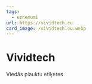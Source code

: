 ```yaml
---
tags:
  - uznemumi
url: https://vividtech.eu
card_image: /vividtech.eu.webp
---
```


# Vividtech

Viedās plauktu etiķetes
